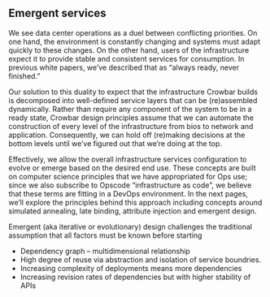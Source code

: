 ## Emergent services

We see data center operations as a duel between conflicting priorities.  On one hand, the environment is constantly changing and systems must adapt quickly to these changes.  On the other hand, users of the infrastructure expect it to provide stable and consistent services for consumption.  In previous white papers, we’ve described that as “always ready, never finished.”

Our solution to this duality to expect that the infrastructure Crowbar builds is decomposed into well-defined service layers that can be (re)assembled dynamically.  Rather than require any component of the system to be in a ready state, Crowbar design principles assume that we can automate the construction of every level of the infrastructure from bios to network and application.  Consequently, we can hold off (re)making decisions at the bottom levels until we’ve figured out that we’re doing at the top.  

Effectively, we allow the overall infrastructure services configuration to evolve or emerge based on the desired end use.  These concepts are built on computer science principles that we have appropriated for Ops use; since we also subscribe to Opscode “infrastructure as code”, we believe that these terms are fitting in a DevOps environment.  In the next pages, we’ll explore the principles behind this approach including concepts around simulated annealing, late binding, attribute injection and emergent design.

Emergent (aka iterative or evolutionary) design challenges the traditional assumption that all factors must be known before starting 

  * Dependency graph – multidimensional relationship
  * High degree of reuse via abstraction and isolation of service boundries.
  * Increasing complexity of deployments means more dependencies
  * Increasing revision rates of dependencies but with higher stability of APIs
